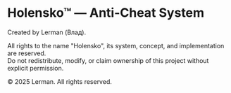 # Holensko™ — Anti-Cheat System

Created by Lerman (Влад).

All rights to the name "Holensko", its system, concept, and implementation are reserved.  
Do not redistribute, modify, or claim ownership of this project without explicit permission.

© 2025 Lerman. All rights reserved.
